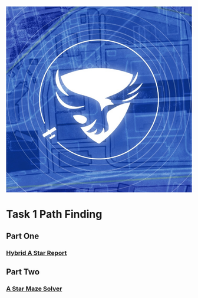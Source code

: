 <p align="center">
  <img src="./Images/Team_Logo.png" />
</p>

# Task 1 Path Finding

## Part One

### [Hybrid A Star Report](./path_finding/Hybrid%20A%20Star/Hybrid%20A%20Star.pdf)

## Part Two

### [A Star Maze Solver](./path_finding/a_star)
